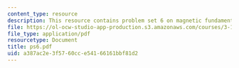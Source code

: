 ```yaml
---
content_type: resource
description: This resource contains problem set 6 on magnetic fundamentals.
file: https://ol-ocw-studio-app-production.s3.amazonaws.com/courses/3-15-electrical-optical-magnetic-materials-and-devices-fall-2006/a387ac2e3f5760cce54166161bbf81d2_ps6.pdf
file_type: application/pdf
resourcetype: Document
title: ps6.pdf
uid: a387ac2e-3f57-60cc-e541-66161bbf81d2
---
```

